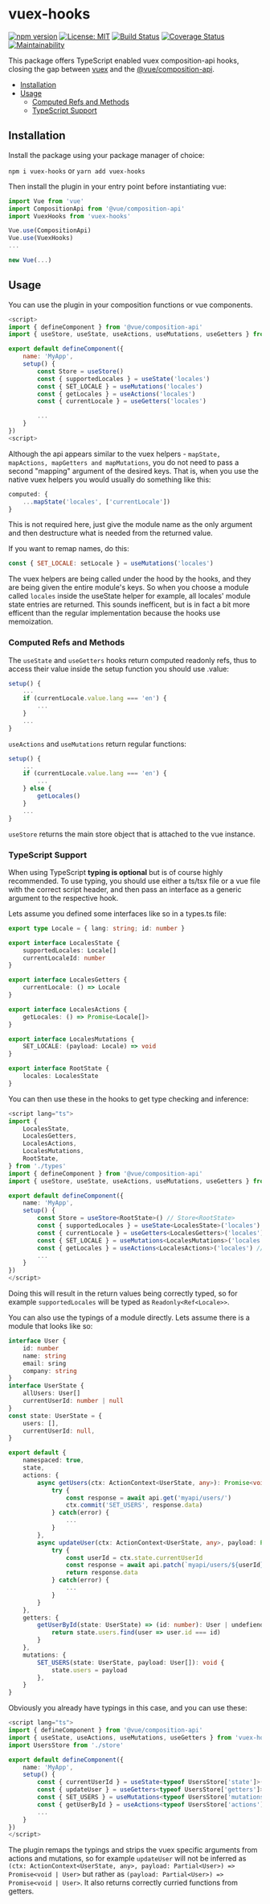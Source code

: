 # vuex-hooks

[![npm version](https://badge.fury.io/js/vuex-hooks.svg)](https://badge.fury.io/js/vuex-hooks) [![License: MIT](https://img.shields.io/badge/License-MIT-yellow.svg)](https://opensource.org/licenses/MIT) [![Build Status](https://travis-ci.org/Goldziher/vuex-hooks.svg?branch=master)](https://travis-ci.org/Goldziher/vuex-hooks) [![Coverage Status](https://coveralls.io/repos/github/Goldziher/vuex-hooks/badge.svg?branch=master)](https://coveralls.io/github/Goldziher/vuex-hooks?branch=master) [![Maintainability](https://api.codeclimate.com/v1/badges/de1f807703330e29c31f/maintainability)](https://codeclimate.com/github/Goldziher/vuex-hooks/maintainability)

This package offers TypeScript enabled vuex composition-api hooks, closing the gap between [vuex](https://github.com/vuejs/vuex) and the [@vue/composition-api](https://github.com/vuejs/composition-api).

- [Installation](#installation)
- [Usage](#usage)
  - [Computed Refs and Methods](#computed-refs-and-methods)
  - [TypeScript Support](#typescript-support)

## Installation

Install the package using your package manager of choice:

`npm i vuex-hooks` or `yarn add vuex-hooks`

Then install the plugin in your entry point before instantiating vue:

```javascript
import Vue from 'vue'
import CompositionApi from '@vue/composition-api'
import VuexHooks from 'vuex-hooks'

Vue.use(CompositionApi)
Vue.use(VuexHooks)
...

new Vue(...)

```

## Usage

You can use the plugin in your composition functions or vue components.

```javascript
<script>
import { defineComponent } from '@vue/composition-api'
import { useStore, useState, useActions, useMutations, useGetters } from 'vuex-hooks'

export default defineComponent({
    name: 'MyApp',
    setup() {
        const Store = useStore()
        const { supportedLocales } = useState('locales')
        const { SET_LOCALE } = useMutations('locales')
        const { getLocales } = useActions('locales')
        const { currentLocale } = useGetters('locales')

        ...
    }
})
<script>
```

Although the api appears similar to the vuex helpers - `mapState, mapActions, mapGetters and mapMutations`, you do not need to pass a second "mapping" argument of the desired keys. That is, when you use the native vuex helpers you would usually do something like this:

```javascript
computed: {
    ...mapState('locales', ['currentLocale'])
}
```

This is not required here, just give the module name as the only argument and then destructure what is needed from the returned value.

If you want to remap names, do this:

```javascript
const { SET_LOCALE: setLocale } = useMutations('locales')
```

The vuex helpers are being called under the hood by the hooks, and they are being given the entire module's keys. So when you choose a module called `locales` inside the useState helper for example, all locales' module state entries are returned. This sounds inefficent, but is in fact a bit more efficent than the regular implementation because the hooks use memoization.

### Computed Refs and Methods

The `useState` and `useGetters` hooks return computed readonly refs, thus to access their value inside the setup function you should use .value:

```javascript
setup() {
    ...
    if (currentLocale.value.lang === 'en') {
        ...
    }
    ...
}

```

`useActions` and `useMutations` return regular functions:

```javascript
setup() {
    ...
    if (currentLocale.value.lang === 'en') {
        ...
    } else {
        getLocales()
    }
    ...
}
```

`useStore` returns the main store object that is attached to the vue instance.

### TypeScript Support

When using TypeScript **typing is optional** but is of course highly recommended. To use typing, you should use either a ts/tsx file or a vue file with the correct script header, and then pass an interface as a generic argument to the respective hook.

Lets assume you defined some interfaces like so in a types.ts file:

```typescript
export type Locale = { lang: string; id: number }

export interface LocalesState {
	supportedLocales: Locale[]
	currentLocaleId: number
}

export interface LocalesGetters {
	currentLocale: () => Locale
}

export interface LocalesActions {
	getLocales: () => Promise<Locale[]>
}

export interface LocalesMutations {
	SET_LOCALE: (payload: Locale) => void
}

export interface RootState {
	locales: LocalesState
}
```

You can then use these in the hooks to get type checking and inference:

```typescript
<script lang="ts">
import {
    LocalesState,
    LocalesGetters,
    LocalesActions,
    LocalesMutations,
    RootState,
} from './types'
import { defineComponent } from '@vue/composition-api'
import { useStore, useState, useActions, useMutations, useGetters } from 'vuex-hooks'

export default defineComponent({
    name: 'MyApp',
    setup() {
        const Store = useStore<RootState>() // Store<RootState>
        const { supportedLocales } = useState<LocalesState>('locales') // Readonly<Ref<Locale>>
        const { currentLocale } = useGetters<LocalesGetters>('locales') // Readonly<Ref<Locale>>
        const { SET_LOCALE } = useMutations<LocalesMutations>('locales') // (payload: Locale) => void
        const { getLocales } = useActions<LocalesActions>('locales') // () => Promise<Locale[]>
        ...
    }
})
</script>
```

Doing this will result in the return values being correctly typed, so for example `supportedLocales` will be typed as `Readonly<Ref<Locale>>`.

You can also use the typings of a module directly. Lets assume there is a module that looks like so:

```typescript
interface User {
    id: number
    name: string
    email: sring
    company: string
}
interface UserState {
    allUsers: User[]
    currentUserId: number | null
}
const state: UserState = {
	users: [],
	currentUserId: null,
}

export default {
	namespaced: true,
	state,
	actions: {
		async getUsers(ctx: ActionContext<UserState, any>): Promise<void> {
            try {
                const response = await api.get('myapi/users/')
                ctx.commit('SET_USERS', response.data)
            } catch(error) {
                ...
            }
        },
        async updateUser(ctx: ActionContext<UserState, any>, payload: Partial<User>): Promise<void | User> {
            try {
                const userId = ctx.state.currentUserId
                const response = await api.patch(`myapi/users/${userId}/`)
                return response.data
            } catch(error) {
                ...
            }
        }
    },
    getters: {
        getUserById(state: UserState) => (id: number): User | undefiend {
            return state.users.find(user => user.id === id)
        }
    },
    mutations: {
        SET_USERS(state: UserState, payload: User[]): void {
            state.users = payload
        },
    }
}
```

Obviously you already have typings in this case, and you can use these:

```typescript
<script lang="ts">
import { defineComponent } from '@vue/composition-api'
import { useState, useActions, useMutations, useGetters } from 'vuex-hooks'
import UsersStore from './store'

export default defineComponent({
    name: 'MyApp',
    setup() {
        const { currentUserId } = useState<typeof UsersStore['state']>('users') // ReadOnly<Ref<number | null>>
        const { updateUser } = useGetters<typeof UsersStore['getters']>('users') // ReadOnly<Ref<(id: number) => User | undefiend>>
        const { SET_USERS } = useMutations<typeof UsersStore['mutations']>('users') // (payload: User[]) => void
        const { getUserById } = useActions<typeof UsersStore['actions']>('users') // (payload: Partial<User>) => Promise<void | User>
        ...
    }
})
</script>
```

The plugin remaps the typings and strips the vuex specific arguments from actions and mutations, so for example `updateUser` will not be inferred as `(ctx: ActionContext<UserState, any>, payload: Partial<User>) => Promise<void | User>` but rather as `(payload: Partial<User>) => Promise<void | User>`. It also returns correctly curried functions from getters.

